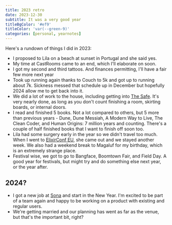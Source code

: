 ```yaml
---
title: 2023 retro
date: 2023-12-30
subtitle: It was a very good year
titleBgColor: '#ef9'
titleColor: 'var(--green-9)'
categories: [personal, yearnotes]
---
```


Here's a rundown of things I did in 2023:

- I proposed to Lila on a beach at sunset in Portugal and she said yes.
- My time at CastRooms came to an end, which I'll elaborate on soon.
- I got my second and third tattoos. And finances permitting, I'll have a fair few more next year
- Took up running again thanks to Couch to 5k and got up to running about 7k. Sickness messed that schedule up in December but hopefully 2024 allow me to get back into it.
- We did a lot of work to the house, including getting into [The Safe](/blog/the-safe). It's very nearly done, as long as you don't count finishing a room, skirting boards, or internal doors.
- I read and finished 5 books. Not a lot compared to others, but 5 more than previous years - Dune, Dune Messiah, A Modern Way to Live, The Clean Coder, and Human Origins: 7 million years and counting. There's a couple of half finished books that I want to finish off soon too.
- Lila had some surgery early in the year so we didn't travel too much. When I went to [ElixirConf EU](/blog/elixirconf-2023), she came out and we stayed another week. We also had a weekend break to Magaluf for my birthday, which is an extremely strange place.
- Festival wise, we got to go to Bangface, Boomtown Fair, and Field Day. A good year for festivals, but might try and do something else next year, or the year after.

## 2024?

- I got a new job at [Sona](https://www.getsona.com/) and start in the New Year. I'm excited to be part of a team again and happy to be working on a product with existing and regular users.
- We're getting married and our planning has went as far as the venue, but that's the important bit, right?
